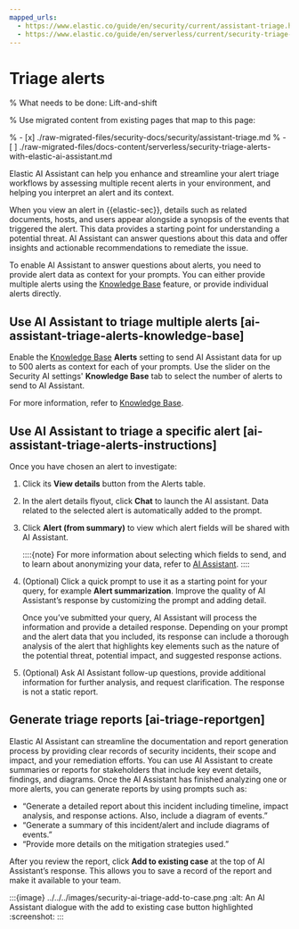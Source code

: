 ```yaml
---
mapped_urls:
  - https://www.elastic.co/guide/en/security/current/assistant-triage.html
  - https://www.elastic.co/guide/en/serverless/current/security-triage-alerts-with-elastic-ai-assistant.html
---
```


# Triage alerts

% What needs to be done: Lift-and-shift

% Use migrated content from existing pages that map to this page:

% - [x] ./raw-migrated-files/security-docs/security/assistant-triage.md
% - [ ] ./raw-migrated-files/docs-content/serverless/security-triage-alerts-with-elastic-ai-assistant.md

Elastic AI Assistant can help you enhance and streamline your alert triage workflows by assessing multiple recent alerts in your environment, and helping you interpret an alert and its context.

When you view an alert in {{elastic-sec}}, details such as related documents, hosts, and users appear alongside a synopsis of the events that triggered the alert. This data provides a starting point for understanding a potential threat. AI Assistant can answer questions about this data and offer insights and actionable recommendations to remediate the issue.

To enable AI Assistant to answer questions about alerts, you need to provide alert data as context for your prompts. You can either provide multiple alerts using the [Knowledge Base](/solutions/security/ai/ai-assistant-knowledge-base.md) feature, or provide individual alerts directly.


## Use AI Assistant to triage multiple alerts [ai-assistant-triage-alerts-knowledge-base]

Enable the [Knowledge Base](/solutions/security/ai/ai-assistant-knowledge-base.md) **Alerts** setting to send AI Assistant data for up to 500 alerts as context for each of your prompts. Use the slider on the Security AI settings' **Knowledge Base** tab to select the number of alerts to send to AI Assistant.

For more information, refer to [Knowledge Base](/solutions/security/ai/ai-assistant-knowledge-base.md).


## Use AI Assistant to triage a specific alert [ai-assistant-triage-alerts-instructions]

Once you have chosen an alert to investigate:

1. Click its **View details** button from the Alerts table.
2. In the alert details flyout, click **Chat** to launch the AI assistant. Data related to the selected alert is automatically added to the prompt.
3. Click **Alert (from summary)** to view which alert fields will be shared with AI Assistant.

    ::::{note}
    For more information about selecting which fields to send, and to learn about anonymizing your data, refer to [AI Assistant](/solutions/security/ai/ai-assistant.md).
    ::::

4. (Optional) Click a quick prompt to use it as a starting point for your query, for example **Alert summarization**. Improve the quality of AI Assistant’s response by customizing the prompt and adding detail.

    Once you’ve submitted your query, AI Assistant will process the information and provide a detailed response. Depending on your prompt and the alert data that you included, its response can include a thorough analysis of the alert that highlights key elements such as the nature of the potential threat, potential impact, and suggested response actions.

5. (Optional) Ask AI Assistant follow-up questions, provide additional information for further analysis, and request clarification. The response is not a static report.


## Generate triage reports [ai-triage-reportgen]

Elastic AI Assistant can streamline the documentation and report generation process by providing clear records of security incidents, their scope and impact, and your remediation efforts. You can use AI Assistant to create summaries or reports for stakeholders that include key event details, findings, and diagrams. Once the AI Assistant has finished analyzing one or more alerts, you can generate reports by using prompts such as:

* “Generate a detailed report about this incident including timeline, impact analysis, and response actions. Also, include a diagram of events.”
* “Generate a summary of this incident/alert and include diagrams of events.”
* “Provide more details on the mitigation strategies used.”

After you review the report, click **Add to existing case** at the top of AI Assistant’s response. This allows you to save a record of the report and make it available to your team.

:::{image} ../../../images/security-ai-triage-add-to-case.png
:alt: An AI Assistant dialogue with the add to existing case button highlighted
:screenshot:
:::

